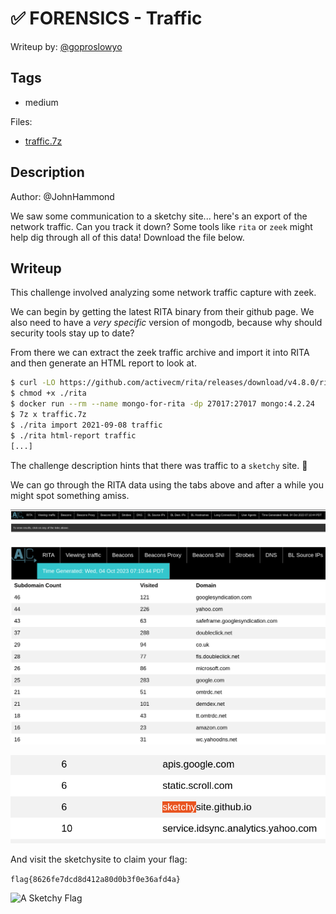 # ✅ FORENSICS - Traffic

Writeup by: [@goproslowyo](https://github.com/goproslowyo)

## Tags

- medium

Files:

- [traffic.7z](./traffic.7z)

## Description

Author: @JohnHammond

We saw some communication to a sketchy site... here's an export of the network traffic. Can you track it down? Some tools like `rita` or `zeek` might help dig through all of this data! Download the file below.

## Writeup

This challenge involved analyzing some network traffic capture with zeek.

We can begin by getting the latest RITA binary from their github page. We also need to have a _very specific_ version of mongodb, because why should security tools stay up to date?

From there we can extract the zeek traffic archive and import it into RITA and then generate an HTML report to look at.

```bash
$ curl -LO https://github.com/activecm/rita/releases/download/v4.8.0/rita
$ chmod +x ./rita
$ docker run --rm --name mongo-for-rita -dp 27017:27017 mongo:4.2.24
$ 7z x traffic.7z
$ ./rita import 2021-09-08 traffic
$ ./rita html-report traffic
[...]
```

The challenge description hints that there was traffic to a `sketchy` site. :facepalm:

We can go through the RITA data using the tabs above and after a while you might spot something amiss.

![RITA UI](./1.png)

![RITA Domains List](./2.png)

![A sketchy site!](./3.png)

And visit the sketchysite to claim your flag:

`flag{8626fe7dcd8d412a80d0b3f0e36afd4a}`

![A Sketchy Flag](./sketch.png)
